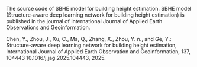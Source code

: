 The source code of SBHE model for building height estimation. SBHE model (Structure-aware deep learning network for building height estimation) is published in the journal of International Journal of Applied Earth Observations and Geoinformation.

Chen, Y., Zhou, J., Xu, C., Ma, Q., Zhang, X., Zhou, Y. n., and Ge, Y.: Structure-aware deep learning network for building height estimation, International Journal of Applied Earth Observation and Geoinformation, 137, 104443
10.1016/j.jag.2025.104443, 2025.
